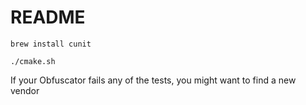 # README
``brew install cunit``

``./cmake.sh``

If your Obfuscator fails any of the tests, you might want to find a new vendor
